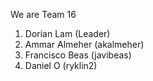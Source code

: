 We are Team 16

1. Dorian Lam (Leader)
2. Ammar Almeher (akalmeher)
3. Francisco Beas (javibeas)
4. Daniel O (ryklin2)

